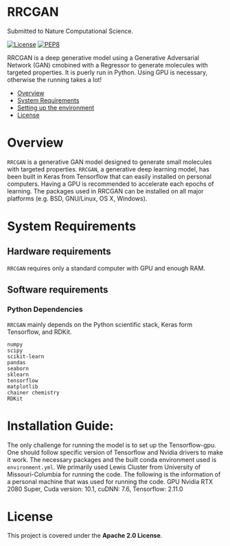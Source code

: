 # RRCGAN 
Submitted to Nature Computational Science.

[![License](https://img.shields.io/badge/License-Apache%202.0-blue.svg)](https://opensource.org/licenses/Apache-2.0)
[![PEP8](https://img.shields.io/badge/code%20style-pep8-orange.svg)](https://www.python.org/dev/peps/pep-0008/)

RRCGAN is a deep generative model using a Generative Adversarial Network (GAN) cmobined with a Regressor to generate molecules with targeted properties. It is puerly run in Python. Using GPU is necessary, otherwise the running takes a lot!

- [Overview](#overview)
- [System Requirements](#system-requirements)
- [Setting up the environment](#setting-up-the-development-environment)
- [License](#license)

# Overview
``RRCGAN`` is a generative GAN model designed to generate small molecules with targeted properties. ``RRCGAN``, a generative deep learning model, has been built in Keras from Tensorflow that can easily installed on personal computers. Having a GPU is recommended to accelerate each epochs of learning. The packages used in RRCGAN can be installed on all major platforms (e.g. BSD, GNU/Linux, OS X, Windows).


# System Requirements
## Hardware requirements
`RRCGAN` requires only a standard computer with GPU and enough RAM. 

## Software requirements
### Python Dependencies
`RRCGAN` mainly depends on the Python scientific stack, Keras form Tensorflow, and RDKit.

```
numpy
scipy
scikit-learn
pandas
seaborn
sklearn
tensorflow
matplotlib
chainer chemistry
RDKit
```

# Installation Guide:
The only challenge for running the model is to set up the Tensorflow-gpu. One should follow specific version of Tensorflow and Nvidia drivers to make it work. The necessary packages and the built conda environment used is `environment.yml`.
We primarily used Lewis Cluster from University of Missouri-Columbia for running the code. The following is the information of a personal machine that was used for running the code.
GPU Nvidia RTX 2080 Super, Cuda version: 10.1, cuDNN: 7.6, Tensorflow: 2.11.0


# License
This project is covered under the **Apache 2.0 License**.
